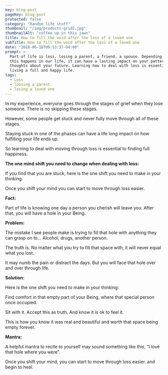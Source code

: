 ```yaml
---
key: blog-post
pageKey: blog-post
protected: false
category: "Random life stuff"
thumbnail: "/img/products-grid2.jpg"
thumbnailAlt: "coffee up in this jawn"
title: How to fill the void after the loss of a loved one
subTitle: How to fill the void after the loss of a loved one
date: "2018-06-18T09:53:37-04:00"
prompt: >-
  Part of life is loss. losing a parent, a friend, a spouse. Depending on when
  this happens in our life, it can have a lasting impact on your patterns and
  thoughts about your future. Learning how to deal with loss is essential to
  living a full and happy life.
tags:
  - Loss
  - loosing a parent
  - losing a loved one
---
```


In my experience, everyone goes through the stages of grief when they lose someone. There is no skipping these stages.

However, some people get stuck and never fully move through all of these stages.

Staying stuck in one of the phases can have a life long impact on how fulfilling your life ends up.

So learning to deal with moving through loss is essential to finding full happiness.

**The one mind shift you need to change when dealing with loss:**

If you find that you are stuck, here is the one shift you need to make in your thinking.

Once you shift your mind you can start to move through loss easier.

**Fact:**

Part of life is knowing one day a person you cherish will leave you. After that, you will have a hole in your Being.

**Problem:**

The mistake I see people make is trying to fill that hole with anything they can grasp on to... Alcohol, drugs, another person.

The truth is. No matter what you try to fill that space with, it will never equal what you lost.

It may numb the pain or distract the days. But you will face that hole over and over through life.

**Solution:**

Here is the one shift you need to make in your thinking:

Find comfort in that empty part of your Being, where that special person once occupied.

Sit with it. Accept this as truth. And know it is ok to feel it.

This is how you know it was real and beautiful and worth that space being empty forever.

**Mantra:**

A helpful mantra to recite to yourself may sound something like this, “I love that hole where you were”.

Once you shift your mind, you can start to move through loss easier. and begin to heal.
